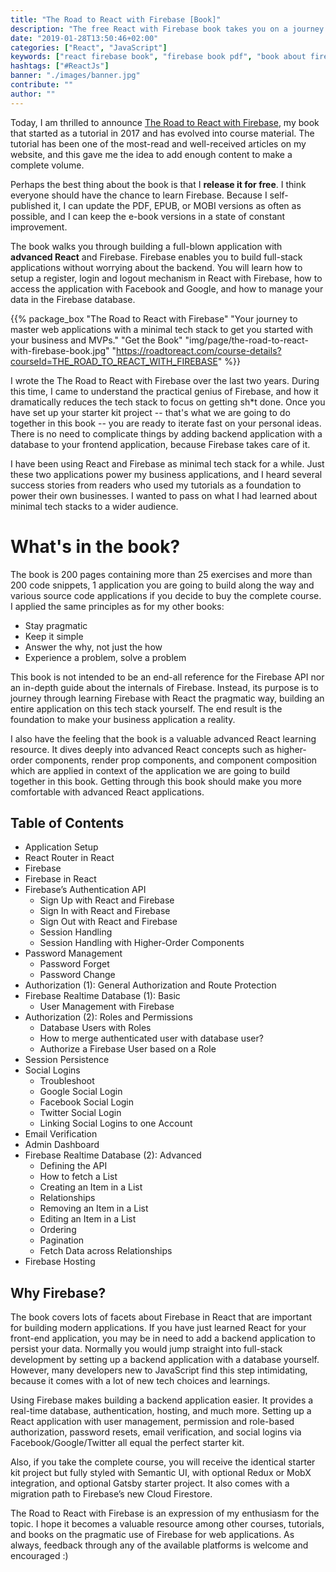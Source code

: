 ```yaml
---
title: "The Road to React with Firebase [Book]"
description: "The free React with Firebase book takes you on a journey to master a minimal tech stack with React and Firebase in JavaScript. You will learn how both technologies help you to realize your business idea. Grab your free PDF, EPUB, or MOBI and get free updates for new releases ..."
date: "2019-01-28T13:50:46+02:00"
categories: ["React", "JavaScript"]
keywords: ["react firebase book", "firebase book pdf", "book about firebase", "books on firebase", "learning firebase book", "firebase books", "firebase book", "best firebase book"]
hashtags: ["#ReactJs"]
banner: "./images/banner.jpg"
contribute: ""
author: ""
---
```


Today, I am thrilled to announce [The Road to React with Firebase](https://roadtoreact.com/course-details?courseId=THE_ROAD_TO_REACT_WITH_FIREBASE), my book that started as a tutorial in 2017 and has evolved into course material. The tutorial has been one of the most-read and well-received articles on my website, and this gave me the idea to add enough content to make a complete volume.

Perhaps the best thing about the book is that I **release it for free**. I think everyone should have the chance to learn Firebase. Because I self-published it, I can update the PDF, EPUB, or MOBI versions as often as possible, and I can keep the e-book versions in a state of constant improvement.

The book walks you through building a full-blown application with **advanced React** and Firebase. Firebase enables you to build full-stack applications without worrying about the backend. You will learn how to setup a register, login and logout mechanism in React with Firebase, how to access the application with Facebook and Google, and how to manage your data in the Firebase database.

{{% package_box "The Road to React with Firebase" "Your journey to master web applications with a minimal tech stack to get you started with your business and MVPs." "Get the Book" "img/page/the-road-to-react-with-firebase-book.jpg" "https://roadtoreact.com/course-details?courseId=THE_ROAD_TO_REACT_WITH_FIREBASE" %}}

I wrote the The Road to React with Firebase over the last two years. During this time, I came to understand the practical genius of Firebase, and how it dramatically reduces the tech stack to focus on getting sh*t done. Once you have set up your starter kit project -- that's what we are going to do together in this book -- you are ready to iterate fast on your personal ideas. There is no need to complicate things by adding backend application with a database to your frontend application, because Firebase takes care of it.

I have been using React and Firebase as minimal tech stack for a while. Just these two applications power my business applications, and I heard several success stories from readers who used my tutorials as a foundation to power their own businesses. I wanted to pass on what I had learned about minimal tech stacks to a wider audience.

# What's in the book?

The book is 200 pages containing more than 25 exercises and more than 200 code snippets, 1 application you are going to build along the way and various source code applications if you decide to buy the complete course. I applied the same principles as for my other books:

* Stay pragmatic
* Keep it simple
* Answer the why, not just the how
* Experience a problem, solve a problem

This book is not intended to be an end-all reference for the Firebase API nor an in-depth guide about the internals of Firebase. Instead, its purpose is to journey through learning Firebase with React the pragmatic way, building an entire application on this tech stack yourself. The end result is the foundation to make your business application a reality.

I also have the feeling that the book is a valuable advanced React learning resource. It dives deeply into advanced React concepts such as higher-order components, render prop components, and component composition which are applied in context of the application we are going to build together in this book. Getting through this book should make you more comfortable with advanced React applications.

## Table of Contents

* Application Setup
* React Router in React
* Firebase
* Firebase in React
* Firebase’s Authentication API
  * Sign Up with React and Firebase
  * Sign In with React and Firebase
  * Sign Out with React and Firebase
  * Session Handling
  * Session Handling with Higher-Order Components
* Password Management
  * Password Forget
  * Password Change
* Authorization (1): General Authorization and Route Protection
* Firebase Realtime Database (1): Basic
  * User Management with Firebase
* Authorization (2): Roles and Permissions
  * Database Users with Roles
  * How to merge authenticated user with database user?
  * Authorize a Firebase User based on a Role
* Session Persistence
* Social Logins
  * Troubleshoot
  * Google Social Login
  * Facebook Social Login
  * Twitter Social Login
  * Linking Social Logins to one Account
* Email Verification
* Admin Dashboard
* Firebase Realtime Database (2): Advanced
  * Defining the API
  * How to fetch a List
  * Creating an Item in a List
  * Relationships
  * Removing an Item in a List
  * Editing an Item in a List
  * Ordering
  * Pagination
  * Fetch Data across Relationships
* Firebase Hosting

## Why Firebase?

The book covers lots of facets about Firebase in React that are important for building modern applications. If you have just learned React for your front-end application, you may be in need to add a backend application to persist your data. Normally you would jump straight into full-stack development by setting up a backend application with a database yourself. However, many developers new to JavaScript find this step intimidating, because it comes with a lot of new tech choices and learnings.

Using Firebase makes building a backend application easier. It provides a real-time database, authentication, hosting, and much more. Setting up a React application with user management, permission and role-based authorization, password resets, email verification, and social logins via Facebook/Google/Twitter all equal the perfect starter kit.

Also, if you take the complete course, you will receive the identical starter kit project but fully styled with Semantic UI, with optional Redux or MobX integration, and optional Gatsby starter project. It also comes with a migration path to Firebase’s new Cloud Firestore.

<Divider />

The Road to React with Firebase is an expression of my enthusiasm for the topic. I hope it becomes a valuable resource among other courses, tutorials, and books on the pragmatic use of Firebase for web applications. As always, feedback through any of the available platforms is welcome and encouraged :)

